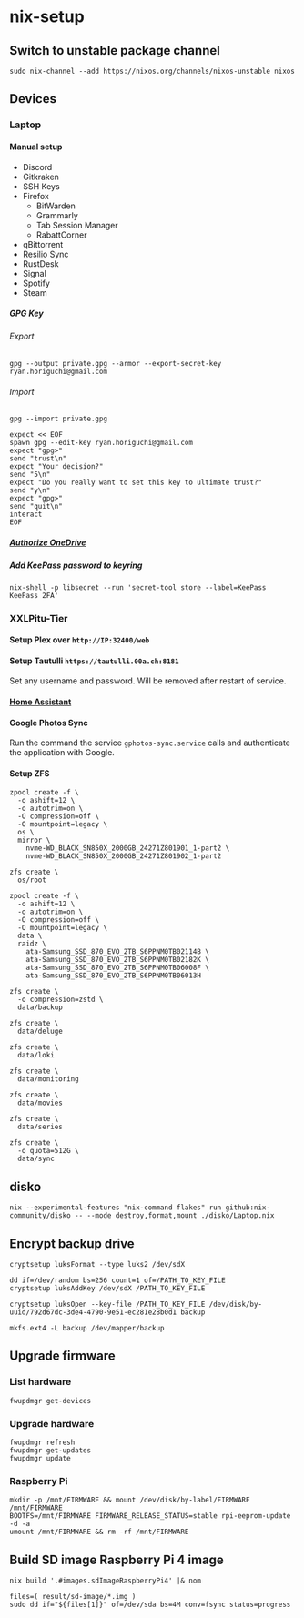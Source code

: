 # nix-setup

## Switch to unstable package channel

```console
sudo nix-channel --add https://nixos.org/channels/nixos-unstable nixos
```

## Devices

### Laptop

#### Manual setup

- Discord
- Gitkraken
- SSH Keys
- Firefox
  - BitWarden
  - Grammarly
  - Tab Session Manager
  - RabattCorner
- qBittorrent
- Resilio Sync
- RustDesk
- Signal
- Spotify
- Steam

##### GPG Key

###### Export

```console
gpg --output private.gpg --armor --export-secret-key ryan.horiguchi@gmail.com
```

###### Import

```console
gpg --import private.gpg

expect << EOF
spawn gpg --edit-key ryan.horiguchi@gmail.com
expect "gpg>"
send "trust\n"
expect "Your decision?"
send "5\n"
expect "Do you really want to set this key to ultimate trust?"
send "y\n"
expect "gpg>"
send "quit\n"
interact
EOF
```

##### [Authorize OneDrive](https://github.com/abraunegg/onedrive/blob/master/docs/usage.md#authorise-the-application-with-your-microsoft-onedrive-account)

##### Add KeePass password to keyring

```console
nix-shell -p libsecret --run 'secret-tool store --label=KeePass KeePass 2FA'
```

### XXLPitu-Tier

#### Setup Plex over `http://IP:32400/web`

#### Setup Tautulli `https://tautulli.00a.ch:8181`

Set any username and password. Will be removed after restart of service.

#### [Home Assistant](configuration/devices/headless/tier/home-assistant/README.md)

#### Google Photos Sync

Run the command the service `gphotos-sync.service` calls and authenticate the application with Google.

#### Setup ZFS

```console
zpool create -f \
  -o ashift=12 \
  -o autotrim=on \
  -O compression=off \
  -O mountpoint=legacy \
  os \
  mirror \
    nvme-WD_BLACK_SN850X_2000GB_24271Z801901_1-part2 \
    nvme-WD_BLACK_SN850X_2000GB_24271Z801902_1-part2

zfs create \
  os/root

zpool create -f \
  -o ashift=12 \
  -o autotrim=on \
  -O compression=off \
  -O mountpoint=legacy \
  data \
  raidz \
    ata-Samsung_SSD_870_EVO_2TB_S6PPNM0TB02114B \
    ata-Samsung_SSD_870_EVO_2TB_S6PPNM0TB02182K \
    ata-Samsung_SSD_870_EVO_2TB_S6PPNM0TB06008F \
    ata-Samsung_SSD_870_EVO_2TB_S6PPNM0TB06013H

zfs create \
  -o compression=zstd \
  data/backup

zfs create \
  data/deluge

zfs create \
  data/loki

zfs create \
  data/monitoring

zfs create \
  data/movies

zfs create \
  data/series

zfs create \
  -o quota=512G \
  data/sync
```

## disko

```console
nix --experimental-features "nix-command flakes" run github:nix-community/disko -- --mode destroy,format,mount ./disko/Laptop.nix
```

## Encrypt backup drive

```console
cryptsetup luksFormat --type luks2 /dev/sdX

dd if=/dev/random bs=256 count=1 of=/PATH_TO_KEY_FILE
cryptsetup luksAddKey /dev/sdX /PATH_TO_KEY_FILE

cryptsetup luksOpen --key-file /PATH_TO_KEY_FILE /dev/disk/by-uuid/792d67dc-3de4-4790-9e51-ec281e28b0d1 backup

mkfs.ext4 -L backup /dev/mapper/backup
```

## Upgrade firmware

### List hardware

```console
fwupdmgr get-devices
```

### Upgrade hardware

```console
fwupdmgr refresh
fwupdmgr get-updates
fwupdmgr update
```

### Raspberry Pi

```console
mkdir -p /mnt/FIRMWARE && mount /dev/disk/by-label/FIRMWARE /mnt/FIRMWARE
BOOTFS=/mnt/FIRMWARE FIRMWARE_RELEASE_STATUS=stable rpi-eeprom-update -d -a
umount /mnt/FIRMWARE && rm -rf /mnt/FIRMWARE
```

## Build SD image Raspberry Pi 4 image

```console
nix build '.#images.sdImageRaspberryPi4' |& nom

files=( result/sd-image/*.img )
sudo dd if="${files[1]}" of=/dev/sda bs=4M conv=fsync status=progress
```
